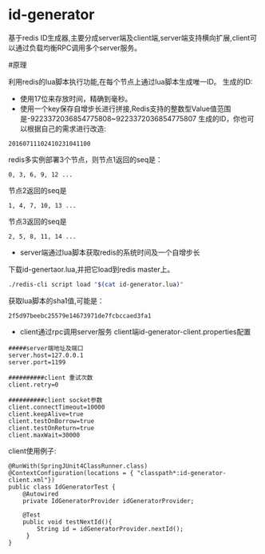 # id-generator
基于redis ID生成器,主要分成server端及client端,server端支持横向扩展,client可以通过负载均衡RPC调用多个server服务。

#原理

利用redis的lua脚本执行功能,在每个节点上通过lua脚本生成唯一ID。
生成的ID:
* 使用17位来存放时间，精确到毫秒。  
* 使用一个key保存自增步长进行拼接,Redis支持的整数型Value值范围是-9223372036854775808~9223372036854775807
生成的ID，你也可以根据自己的需求进行改造:
```
20160711102410231041100
```

redis多实例部署3个节点，则节点1返回的seq是：
```
0, 3, 6, 9, 12 ...
```
节点2返回的seq是
```
1, 4, 7, 10, 13 ...
```
节点3返回的seq是
```
2, 5, 8, 11, 14 ...
```

* server端通过lua脚本获取redis的系统时间及一个自增步长

下载id-genertaor.lua,并把它load到redis master上。
```bash
./redis-cli script load "$(cat id-generator.lua)" 
```

获取lua脚本的sha1值,可能是：
```
2f5d97beebc25579e14673971de7fcbccaed3fa1
```
* client通过rpc调用server服务
client端id-generator-client.properties配置
```
#####server端地址及端口
server.host=127.0.0.1
server.port=1199

##########client 重试次数
client.retry=0

##########client socket参数
client.connectTimeout=10000
client.keepAlive=true
client.testOnBorrow=true
client.testOnReturn=true
client.maxWait=30000
```
client使用例子:
```
@RunWith(SpringJUnit4ClassRunner.class)
@ContextConfiguration(locations = { "classpath*:id-generator-client.xml"})
public class IdGeneratorTest {
	@Autowired
	private IdGeneratorProvider idGeneratorProvider;
	
	@Test
	public void testNextId(){
		String id = idGeneratorProvider.nextId();
	 }
}
```

